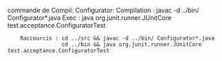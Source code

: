 commande de Compil:
    Configurator:
        Compilation : javac -d ../bin/ Configurator*.java
        Exec : java org.junit.runner.JUnitCore test.acceptance.ConfiguratorTest

        Raccourcis : cd ../src && javac -d ../bin/ Configurator*.java
                     cd ../bin && java org.junit.runner.JUnitCore test.acceptance.ConfiguratorTest
